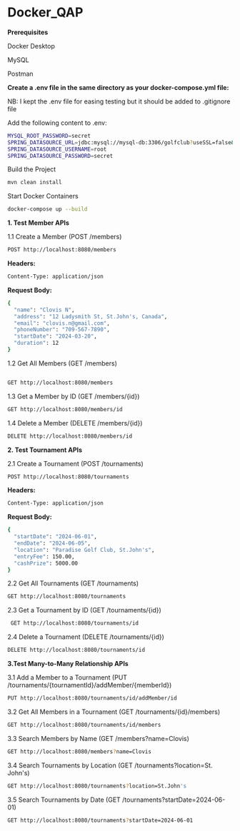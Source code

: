 # Docker_QAP
**Prerequisites**

Docker Desktop 

MySQL

Postman

**Create a .env file in the same directory as your docker-compose.yml file:** 

NB: I kept the .env file for easing testing but it should be added to .gitignore file


Add the following content to .env:
```sh
MYSQL_ROOT_PASSWORD=secret
SPRING_DATASOURCE_URL=jdbc:mysql://mysql-db:3306/golfclub?useSSL=false&allowPublicKeyRetrieval=true&serverTimezone=UTC
SPRING_DATASOURCE_USERNAME=root
SPRING_DATASOURCE_PASSWORD=secret
```

Build the Project
```sh
mvn clean install
```


Start Docker Containers
```sh
docker-compose up --build
```

**1. Test Member APIs**

1.1 Create a Member (POST /members)
```sh 
POST http://localhost:8080/members
```
**Headers:**
```sh
Content-Type: application/json
```
**Request Body:**
  
```sh
{
  "name": "Clovis N",
  "address": "12 Ladysmith St, St.John's, Canada",
  "email": "clovis.n@gmail.com",
  "phoneNumber": "709-567-7890",
  "startDate": "2024-03-20",
  "duration": 12
}
```
1.2 Get All Members (GET /members)
```sh

GET http://localhost:8080/members
```

1.3 Get a Member by ID (GET /members/{id})

```sh
GET http://localhost:8080/members/id
```

1.4 Delete a Member (DELETE /members/{id})
```sh
DELETE http://localhost:8080/members/id
```

**2. Test Tournament APIs**

2.1 Create a Tournament (POST /tournaments)
```sh
POST http://localhost:8080/tournaments
```
**Headers:**
```sh
Content-Type: application/json
```
**Request Body:**
```sh
{
  "startDate": "2024-06-01",
  "endDate": "2024-06-05",
  "location": "Paradise Golf Club, St.John's",
  "entryFee": 150.00,
  "cashPrize": 5000.00
}
```

2.2 Get All Tournaments (GET /tournaments)
```sh
GET http://localhost:8080/tournaments
```

2.3 Get a Tournament by ID (GET /tournaments/{id})
```sh
 GET http://localhost:8080/tournaments/id
```

2.4 Delete a Tournament (DELETE /tournaments/{id})
```sh
DELETE http://localhost:8080/tournaments/id
```

**3.Test Many-to-Many Relationship APIs**

3.1 Add a Member to a Tournament (PUT /tournaments/{tournamentId}/addMember/{memberId})
```sh
PUT http://localhost:8080/tournaments/id/addMember/id
```

3.2 Get All Members in a Tournament (GET /tournaments/{id}/members)
```sh
GET http://localhost:8080/tournaments/id/members
```

3.3 Search Members by Name (GET /members?name=Clovis)
```sh
GET http://localhost:8080/members?name=Clovis
```

3.4 Search Tournaments by Location (GET /tournaments?location=St. John's)
```sh
GET http://localhost:8080/tournaments?location=St.John's
```

3.5 Search Tournaments by Date (GET /tournaments?startDate=2024-06-01)
```sh
GET http://localhost:8080/tournaments?startDate=2024-06-01
```

